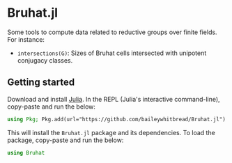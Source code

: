 # Bruhat.jl

Some tools to compute data related to reductive groups over finite fields. For instance:

- `intersections(G)`: Sizes of Bruhat cells intersected with unipotent conjugacy classes.


## Getting started

Download and install [Julia](https://julialang.org/downloads/). In the REPL (Julia's interactive command-line), copy-paste and run the below:

```julia
using Pkg; Pkg.add(url="https://github.com/baileywhitbread/Bruhat.jl")
```

This will install the `Bruhat.jl` package and its dependencies. To load the package, copy-paste and run the below:

```julia
using Bruhat
```
